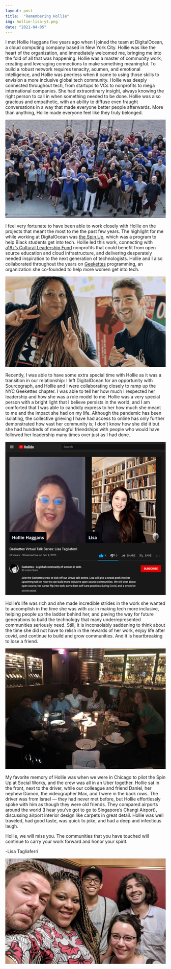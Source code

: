 ```yaml
---
layout: post
title:  "Remembering Hollie"
img: hollie-lisa-yt.png
date: "2021-04-05"
---
```


I met Hollie Haggans five years ago when I joined the team at DigitalOcean, a cloud computing company based in New York City. Hollie was like the heart of the organization, and immediately welcomed me, bringing me into the fold of all that was happening. Hollie was a master of community work, creating and leveraging connections to make something meaningful. To build a robust network requires tenacity, acumen, and emotional intelligence, and Hollie was peerless when it came to using those skills to envision a more inclusive global tech community. Hollie was deeply connected throughout tech, from startups to VCs to nonprofits to mega international companies. She had extraordinary insight, always knowing the right person to call in when something needed to be done. Hollie was also gracious and empathetic, with an ability to diffuse even fraught conversations in a way that made everyone better people afterwards. More than anything, Hollie made everyone feel like they truly belonged.

![Group Dinner in Chicago](DO-love-crop.jpg)

I feel very fortunate to have been able to work closely with Hollie on the projects that meant the most to me the past few years. The highlight for me while working at DigitalOcean was [the Spin Up](https://www.digitalocean.com/the-spin-up/), which was a program to help Black students get into tech. Hollie led this work, connecting with [a16z’s Cultural Leadership Fund](https://a16z.com/cultural-leadership-fund/) nonprofits that could benefit from open source education and cloud infrastructure, and delivering desperately needed inspiration to the next generation of technologists. Hollie and I also collaborated throughout the years on [Geekettes](https://www.geekettes.io/) programming, an organization she co-founded to help more women get into tech. 

![Hollie and Daniel for the Spin Up](spin-up-daniel.png)

Recently, I was able to have some extra special time with Hollie as it was a transition in our relationship: I left DigitalOcean for an opportunity with Sourcegraph, and Hollie and I were collaborating closely to ramp up the NYC Geekettes chapter. I was able to tell her how much I respected her leadership and how she was a role model to me. Hollie was a very special person with a bright light that I believe persists in the world, and I am comforted that I was able to candidly express to her how much she meant to me and the impact she had on my life. Although the pandemic has been isolating, the collective grieving I have had access to online has only further demonstrated how vast her community is; I don't know how she did it but she had hundreds of meaningful friendships with people who would have followed her leadership many times over just as I had done.

![Hollie and Lisa on YouTube Live](hollie-lisa-yt.png)

Hollie’s life was rich and she made incredible strides in the work she wanted to accomplish in the time she was with us: in making tech more inclusive, helping people up the ladder behind her, and paving the way for future generations to build the technology that many underrepresented communities seriously need. Still, it is inconsolably saddening to think about the time she did not have to relish in the rewards of her work, enjoy life after covid, and continue to build and grow communities. And it is heartbreaking to lose a friend.

![Group Dinner in Chicago](group-dinner.jpg)

My favorite memory of Hollie was when we were in Chicago to pilot the Spin Up at Social Works, and the crew was all in an Uber together. Hollie sat in the front, next to the driver, while our colleague and friend Daniel, her nephew Damon, the videographer Max, and I were in the back rows. The driver was from Israel — they had never met before, but Hollie effortlessly spoke with him as though they were old friends. They compared airports around the world (I hear you’ve got to go to Singapore’s Changi Airport), discussing airport interior design like carpets in great detail. Hollie was well traveled, had good taste, was quick to joke, and had a deep and infectious laugh. 

Hollie, we will miss you. The communities that you have touched will continue to carry your work forward and honor your spirit. 


-Lisa Tagliaferri

![Spin Up Crew](spin-up-crew.jpg)